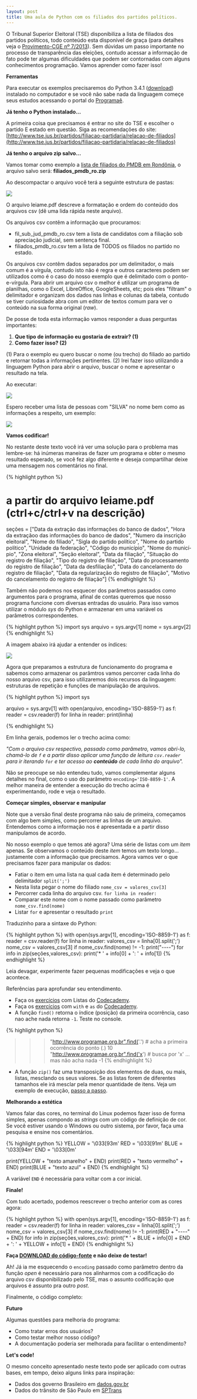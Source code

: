 ```yaml
---
layout: post
title: Uma aula de Python com os filiados dos partidos políticos.
---
```


O Tribunal Superior Eleitoral (TSE) disponibiliza a lista de filiados dos partidos políticos, todo conteúdo esta disponível
de graça (para detalhes veja o [Provimento-CGE nº 7/2013](http://www.tse.jus.br/arquivos/tse-provimento-no-7-2013-cge)).
Sem dúvidas um passo importante no processo de transparência das eleições, contudo acessar a informação de fato pode
ter algumas dificuldades que podem ser contornadas com alguns conhecimentos programação.
Vamos aprender como fazer isso!


**Ferramentas**

Para executar os exemplos precisaremos do Python 3.4.1 ([download](https://www.python.org/downloads/)) instalado no computador e
se você não sabe nada da linguagem começe seus estudos acessando o portal do [Programaê](http://www.programae.org.br).

**Já tenho o Python instalado...**

A primeira coisa que precisamos é entrar no site do TSE e escolher o partido E estado em questão. Siga as recomendações do site:
[http://www.tse.jus.br/partidos/filiacao-partidaria/relacao-de-filiados](http://www.tse.jus.br/partidos/filiacao-partidaria/relacao-de-filiados)

**Já tenho o arquivo zip salvo...**

Vamos tomar como exemplo a [lista de filiados do PMDB em Rondônia](http://agencia.tse.jus.br/estatistica/sead/eleitorado/filiados/uf/filiados_pmdb_ro.zip), o arquivo salvo será: **filiados_pmdb_ro.zip**

Ao descompactar o arquivo você terá a seguinte estrutura de pastas:

![](/images/20140906-1.png)

O arquivo leiame.pdf descreve a formatação e ordem do conteúdo dos arquivos csv (dê uma lida rápida neste arquivo).

Os arquivos csv contêm a informação que procuramos:

* fil_sub_jud_pmdb_ro.csv tem a lista de candidatos com a filiação sob apreciação judicial, sem sentença final.
* filiados_pmdb_ro.csv tem a lista de TODOS os filiados no partido no estado.

Os arquivos csv contêm dados separados por um delimitador, o mais comum é a vírgula, contudo isto não é regra e
outros caracteres podem ser utilizados como é o caso do nosso exemplo que é delimitado com o ponto-e-vírgula.
Para abrir um arquivo csv o melhor é utilizar um programa de planilhas, como o Excel, LibreOffice, GoogleSheets, etc; pois eles "filtram" o
delimitador e organizam dos dados nas linhas e colunas da tabela, contudo se tiver curiosidade
abra com um editor de textos comum para ver o conteúdo na sua forma original (*raw*).

De posse de toda esta informação vamos responder a duas perguntas importantes:

1. **Que tipo de informação eu gostaria de extrair? (1)**
2. **Como fazer isso? (2)**

(1) Para o exemplo eu quero buscar o nome (ou trecho) do filiado ao partido e retornar todas a informações pertinentes.
(2) Irei fazer isso utilizando a linguagem Python para abrir o arquivo, buscar o nome e apresentar o resultado na tela.

Ao executar:

![](/images/20140906-3.png)

Espero receber uma lista de pessoas com "SILVA" no nome bem como as informações a respeito, um exemplo:

![](/images/20140906-2.png)

**Vamos codificar!**

No restante deste texto você irá ver uma solução para o problema mas lembre-se: há
inúmeras maneiras de fazer um programa e obter o mesmo resultado esperado, se você fez algo diferente
e deseja compartilhar deixe uma mensagem nos comentários no final.


{% highlight python %}
# a partir do arquivo leiame.pdf (ctrl+c/ctrl+v na descrição)
seções = ["Data da extração das informações do banco de dados",
            "Hora da extraçãoo das informações do banco de dados",
            "Numero da inscrição eleitoral",
            "Nome do filiado",
            "Sigla do partido político",
            "Nome do partido político",
            "Unidade da federação",
            "Código do município",
            "Nome do municí­pio",
            "Zona eleitoral",
            "Seção eleitoral",
            "Data da filiação",
            "Situação do registro de filiação",
            "Tipo do registro de filiação",
            "Data do processamento do registro de filiação",
            "Data da desfiliação",
            "Data do cancelamento do registro de filiação",
            "Data da regularização do registro de filiação",
            "Motivo do cancelamento do registro de filiação"]
{% endhighlight %}

Também não podemos nos esquecer dos parâmetros passados como argumentos para o
programa, afinal de contas queremos que nosso programa funcione com diversas entradas do usuário.
Para isso vamos utilizar o módulo *sys* do Python e armazenar em uma variável os parâmetros correspondentes.

{% highlight python %}
import sys
arquivo = sys.argv[1]
nome = sys.argv[2]
{% endhighlight %}

A imagem abaixo irá ajudar a entender os índices:

![](/images/20140906-4.png)

Agora que preparamos a estrutura de funcionamento do programa e sabemos como armazenar os parâmtros vamos
percorrer cada linha do nosso arquivo csv, para isso utilizaremos dois recursos da
linguagem: estruturas de repetição e funções de manipulação de arquivos.

{% highlight python %}
import sys

arquivo = sys.argv[1]
with open(arquivo, encoding='ISO-8859-1') as f:
    reader = csv.reader(f)
    for linha in reader:
        print(linha)

{% endhighlight %}

Em linha gerais, podemos ler o trecho acima como:

*"Com o arquivo csv respectivo, passado como parâmetro, vamos abri-lo, chamá-lo de ``f`` e a partir disso aplicar uma função
de leitura ``csv.reader ``para ir iterando ``for`` e ter acesso ao **conteúdo** de cada linha do arquivo".*

Não se preocupe se não entendeu tudo, vamos complementar alguns detalhes no final, como o uso do parâmetro ``encoding='ISO-8859-1'``.
A melhor maneira de entender a execução do trecho acima é experimentando, rode e veja o resultado.


**Começar simples, observar e manipular**

Note que a versão final deste programa não saiu de primeira, começamos com algo bem simples, como
percorrer as linhas de um arquivo. Entendemos como a informação nos é apresentada e a partir disso manipulamos de acordo.

No nosso exemplo o que temos até agora? Uma série de listas com um *item* apenas. Se observamos o conteúdo
deste *item* temos um texto longo... justamente com a informação que precisamos. Agora vamos ver o que precisamos fazer
para manipular os dados:

- Fatiar o item em uma lista na qual cada item é determinado pelo delimitador
    ``split(';')``
- Nesta lista pegar o nome do filiado ``nome_csv = valores_csv[3]``
- Percorrer cada linha do arquivo csv. ``for linha in reader:``
- Comparar este nome com o nome passado como parâmetro ``nome_csv.find(nome)``
- Listar ``for`` e apresentar o resultado ``print``

Traduzinho para a sintaxe do Python:

{% highlight python %}
with open(sys.argv[1], encoding='ISO-8859-1') as f:
    reader = csv.reader(f)
    for linha in reader:
        valores_csv = linha[0].split(';')
        nome_csv = valores_csv[3]
        if nome_csv.find(nome) != -1:
          print("----")
          for info in zip(seções,valores_csv):
            print('* ' + info[0] + ': ' + info[1])
{% endhighlight %}

Leia devagar, experimente fazer pequenas modificações e veja o que acontece.

Referências para aprofundar seu entendimento.

- Faça os [exercícios](http://www.codecademy.com/pt-BR/courses/python-beginner-pt-BR-rik2h/0/1) com Listas do [Codecademy](http://www.codecademy.com/pt-BR/courses/python-beginner-pt-BR-rik2h/0/1).
- Faça os [exercícios](http://www.codecademy.com/pt-BR/courses/python-intermediate-pt-BR-g3bps/1/3) com ``with`` e ``as`` do [Codecademy](http://www.codecademy.com/pt-BR/courses/python-intermediate-pt-BR-g3bps/1/3).
- A função ``find()`` retorna o índice (posição) da primeira ocorrência, caso nao ache nada retorna ``-1``. Teste no console.

{% highlight python %}
>>> "http://www.programae.org.br".find('.') # acha a primeira ocorrência do ponto (.)
10
>>> "http://www.programae.org.br".find('x') # busca por 'x' ... mas não acha nada
-1
{% endhighlight %}


- A função ``zip()`` faz uma transposição dos elementos de duas, ou mais, listas, mesclando os seus valores. Se as listas
forem de diferentes tamanhos ele irá mesclar pela menor quantidade de itens. Veja um exemplo de execução, [passo a passo](http://bit.ly/WtHxh9).

**Melhorando a estética**

Vamos falar das cores, no terminal do Linux podemos fazer isso de forma simples,
apenas compondo as *strings* com um código de definição de cor. Se você estiver
usando o Windows ou outro sistema, por favor, faça uma pesquisa e ensine nos comentários.

{% highlight python %}
YELLOW = '\033[93m'
RED = '\033[91m'
BLUE = '\033[94m'
END = '\033[0m'

print(YELLOW + "texto amarelho" + END)
print(RED + "texto vermelho" + END)
print(BLUE + "texto azul" + END)
{% endhighlight %}

A variável ``END`` é necessária para voltar com a cor inicial.

**Finale!**

Com tudo acertado, podemos reescrever o trecho anterior com as cores agora:

{% highlight python %}
with open(sys.argv[1], encoding='ISO-8859-1') as f:
    reader = csv.reader(f)
    for linha in reader:
        valores_csv = linha[0].split(';')
        nome_csv = valores_csv[3]
        if nome_csv.find(nome) != -1:
          print(RED + "----" + END)
          for info in zip(seções,valores_csv):
            print('* ' + BLUE + info[0] + END + ': ' + YELLOW + info[1] + END)
{% endhighlight %}

**Faça
[DOWNLOAD do código-fonte](https://gist.githubusercontent.com/maluta/f7713fcaf26b6efe7dd5/raw/c12896cf556f8922fa5cc5a8f212998aa03a3788/filiados.py)
e não deixe de testar!**

Ah! Já ia me esquecendo o ``encoding`` passado como parâmetro dentro da função *open* é necessário para nos alinharmos com a codificação do arquivo csv disponibilizado pelo TSE,
mas o assunto codificação que arquivos é assunto pra outro *post*.

Finalmente, o código completo:

<script src="https://gist.github.com/maluta/f7713fcaf26b6efe7dd5.js"></script>

**Futuro**

Algumas questões para melhoria do programa:

- Como tratar erros dos usuários?
- Como testar melhor nosso código?
- A documentação poderia ser melhorada para facilitar o entendimento?

**Let's code!**

O mesmo conceito apresentado neste texto pode ser aplicado com outras bases,
em tempo, deixo alguns links para inspiração:

- Dados dos governo Brasileiro em [dados.gov.br](http://dados.gov.br/)
- Dados do trânsito de São Paulo em [SPTrans](http://www.sptrans.com.br/desenvolvedores/APIOlhoVivo/Documentacao.aspx)
